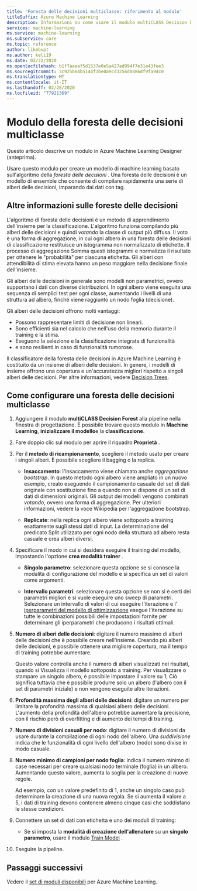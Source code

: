 ```yaml
---
title: 'Foresta delle decisioni multiclasse: riferimento al modulo'
titleSuffix: Azure Machine Learning
description: Informazioni su come usare il modulo multiCLASS Decision Forest in Azure Machine Learning per creare un modello di machine learning basato sull'algoritmo della *foresta delle decisioni* .
services: machine-learning
ms.service: machine-learning
ms.subservice: core
ms.topic: reference
author: likebupt
ms.author: keli19
ms.date: 02/22/2020
ms.openlocfilehash: b1f7aaeaf5d1537e0e5a427ad994f7e31e43fee3
ms.sourcegitcommit: 3c925b84b5144f3be0a9cd3256d0886df9fa9dc0
ms.translationtype: MT
ms.contentlocale: it-IT
ms.lasthandoff: 02/28/2020
ms.locfileid: "77921369"
---
```

# <a name="multiclass-decision-forest-module"></a>Modulo della foresta delle decisioni multiclasse

Questo articolo descrive un modulo in Azure Machine Learning Designer (anteprima).

Usare questo modulo per creare un modello di machine learning basato sull'algoritmo della *foresta delle decisioni* . Una foresta delle decisioni è un modello di ensemble che consente di compilare rapidamente una serie di alberi delle decisioni, imparando dai dati con tag.

## <a name="more-about-decision-forests"></a>Altre informazioni sulle foreste delle decisioni

L'algoritmo di foresta delle decisioni è un metodo di apprendimento dell'insieme per la classificazione. L'algoritmo funziona compilando più alberi delle decisioni e quindi *votando* la classe di output più diffusa. Il voto è una forma di aggregazione, in cui ogni albero in una foresta delle decisioni di classificazione restituisce un istogramma non normalizzato di etichette. Il processo di aggregazione Somma questi istogrammi e normalizza il risultato per ottenere le "probabilità" per ciascuna etichetta. Gli alberi con attendibilità di stima elevata hanno un peso maggiore nella decisione finale dell'insieme.

Gli alberi delle decisioni in generale sono modelli non parametrici, ovvero supportano i dati con diverse distribuzioni. In ogni albero viene eseguita una sequenza di semplici test per ogni classe, aumentando i livelli di una struttura ad albero, finché viene raggiunto un nodo foglia (decisione).

Gli alberi delle decisioni offrono molti vantaggi:

+ Possono rappresentare limiti di decisione non lineari.
+ Sono efficienti sia nel calcolo che nell'uso della memoria durante il training e la stima.
+ Eseguono la selezione e la classificazione integrata di funzionalità
+ e sono resilienti in caso di funzionalità rumorose.

Il classificatore della foresta delle decisioni in Azure Machine Learning è costituito da un insieme di alberi delle decisioni. In genere, i modelli di insieme offrono una copertura e un'accuratezza migliori rispetto a singoli alberi delle decisioni. Per altre informazioni, vedere [Decision Trees](https://go.microsoft.com/fwlink/?LinkId=403677).

## <a name="how-to-configure-multiclass-decision-forest"></a>Come configurare una foresta delle decisioni multiclasse

1. Aggiungere il modulo **multiCLASS Decision Forest** alla pipeline nella finestra di progettazione. È possibile trovare questo modulo in **Machine Learning**, **inizializzare il modello**e la **classificazione**.

2. Fare doppio clic sul modulo per aprire il riquadro **Proprietà** .

3. Per il **metodo di ricampionamento**, scegliere il metodo usato per creare i singoli alberi.  È possibile scegliere il bagging o la replica.

    + **Insaccamento**: l'insaccamento viene chiamato anche *aggregazione bootstrap*. In questo metodo ogni albero viene ampliato in un nuovo esempio, creato eseguendo il campionamento casuale del set di dati originale con sostituzione fino a quando non si dispone di un set di dati di dimensioni originali. Gli output dei modelli vengono combinati *votando*, ovvero una forma di aggregazione. Per ulteriori informazioni, vedere la voce Wikipedia per l'aggregazione bootstrap.

    + **Replicate**: nella replica ogni albero viene sottoposto a training esattamente sugli stessi dati di input. La determinazione del predicato Split utilizzato per ogni nodo della struttura ad albero resta casuale e crea alberi diversi.

   

4. Specificare il modo in cui si desidera eseguire il training del modello, impostando l'opzione **crea modalità trainer** .

    + **Singolo parametro**: selezionare questa opzione se si conosce la modalità di configurazione del modello e si specifica un set di valori come argomenti.

    + **Intervallo parametri**: selezionare questa opzione se non si è certi dei parametri migliori e si vuole eseguire uno sweep di parametri. Selezionare un intervallo di valori di cui eseguire l'iterazione e l' [iperparametri del modello di ottimizzazione](tune-model-hyperparameters.md) esegue l'iterazione su tutte le combinazioni possibili delle impostazioni fornite per determinare gli iperparametri che producono i risultati ottimali.   

5. **Numero di alberi delle decisioni**: digitare il numero massimo di alberi delle decisioni che è possibile creare nell'insieme. Creando più alberi delle decisioni, è possibile ottenere una migliore copertura, ma il tempo di training potrebbe aumentare.

    Questo valore controlla anche il numero di alberi visualizzati nei risultati, quando si Visualizza il modello sottoposto a training. Per visualizzare o stampare un singolo albero, è possibile impostare il valore su 1; Ciò significa tuttavia che è possibile produrre solo un albero (l'albero con il set di parametri iniziale) e non vengono eseguite altre iterazioni.

6. **Profondità massima degli alberi delle decisioni**: digitare un numero per limitare la profondità massima di qualsiasi albero delle decisioni. L'aumento della profondità dell'albero potrebbe aumentare la precisione, con il rischio però di overfitting e di aumento dei tempi di training.

7. **Numero di divisioni casuali per nodo**: digitare il numero di divisioni da usare durante la compilazione di ogni nodo dell'albero. Una *suddivisione* indica che le funzionalità di ogni livello dell'albero (nodo) sono divise in modo casuale.

8. **Numero minimo di campioni per nodo foglia**: indica il numero minimo di case necessari per creare qualsiasi nodo terminale (foglia) in un albero. Aumentando questo valore, aumenta la soglia per la creazione di nuove regole.

    Ad esempio, con un valore predefinito di 1, anche un singolo caso può determinare la creazione di una nuova regola. Se si aumenta il valore a 5, i dati di training devono contenere almeno cinque casi che soddisfano le stesse condizioni.



10. Connettere un set di dati con etichetta e uno dei moduli di training:

    + Se si imposta la **modalità di creazione dell'allenatore** su un **singolo parametro**, usare il modulo [Train Model](./train-model.md) .

11. Eseguire la pipeline.



## <a name="next-steps"></a>Passaggi successivi

Vedere il [set di moduli disponibili](module-reference.md) per Azure Machine Learning. 